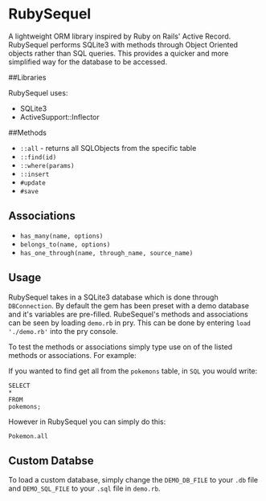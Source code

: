 # RubySequel
A lightweight ORM library inspired by Ruby on Rails' Active Record.  RubySequel performs SQLite3 with methods through Object Oriented objects rather than SQL queries.  This provides a quicker and more simplified way for the database to be accessed.

##Libraries

RubySequel uses:
* SQLite3
* ActiveSupport::Inflector

##Methods

* `::all` - returns all SQLObjects from the specific table
* `::find(id)`
* `::where(params)`
* `::insert`
* `#update`
* `#save`

## Associations

* `has_many(name, options)`
* `belongs_to(name, options)`
* `has_one_through(name, through_name, source_name)`

## Usage

RubySequel takes in a SQLite3 database which is done through `DBConnection`.  By default the gem has been preset with a demo database and it's variables are pre-filled.  RubeSequel's methods and associations can be seen by loading `demo.rb` in pry.  This can be done by entering `load './demo.rb'` into the pry console.

To test the methods or associations simply type use on of the listed methods or associations.  For example:

If you wanted to find get all from the `pokemons` table, in `SQL` you would write:
```
SELECT
*
FROM
pokemons;
```

However in RubySequel you can simply do this:

`Pokemon.all`

## Custom Databse

To load a custom database, simply change the `DEMO_DB_FILE` to your `.db` file and `DEMO_SQL_FILE` to your `.sql` file in `demo.rb`.  
